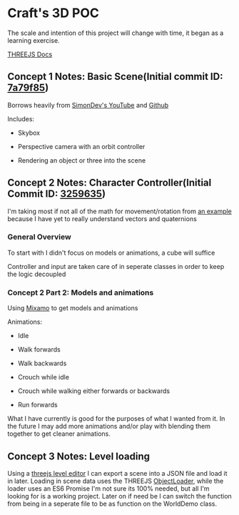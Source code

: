 # Craft's 3D POC

The scale and intention of this project will change with time, it began as a learning exercise.

[THREEJS Docs](https://threejs.org/docs/index.html)

## Concept 1 Notes: Basic Scene(Initial commit ID: [7a79f85](https://github.com/Craft485/3D/commit/7a79f85fe0dfbe9b6a256460fa55e5a56d2afd7e))

Borrows heavily from [SimonDev's YouTube](https://www.youtube.com/channel/UCEwhtpXrg5MmwlH04ANpL8A) and [Github](https://github.com/simondevyoutube/ThreeJS_Tutorial_BasicWorld)

Includes:

- Skybox

- Perspective camera with an orbit controller

- Rendering an object or three into the scene

## Concept 2 Notes: Character Controller(Initial Commit ID: [3259635](https://github.com/Craft485/TimmysWorld/commit/3259635f6aefb55c2e848973b946cfcc4aa5349d))

I'm taking most if not all of the math for movement/rotation from [an example](https://github.com/simondevyoutube/ThreeJS_Tutorial_CharacterController) because I have yet to really understand vectors and quaternions

### General Overview

To start with I didn't focus on models or animations, a cube will suffice

Controller and input are taken care of in seperate classes in order to keep the logic decoupled

### Concept 2 Part 2: Models and animations

Using [Mixamo](https://www.mixamo.com) to get models and animations

Animations:

- Idle

- Walk forwards

- Walk backwards

- Crouch while idle

- Crouch while walking either forwards or backwards

- Run forwards

What I have currently is good for the purposes of what I wanted from it.
In the future I may add more animations and/or play with blending them together to get cleaner animations.

## Concept 3 Notes: Level loading

Using a [threejs level editor](https://threejs.org/editor/) I can export a scene into a JSON file and load it in later.
Loading in scene data uses the THREEJS [ObjectLoader](https://threejs.org/docs/index.html#api/en/loaders/ObjectLoader), while the loader uses an ES6 Promise I'm not sure its 100% needed, but all I'm looking for is a working project.
Later on if need be I can switch the function from being in a seperate file to be as function on the WorldDemo class.

